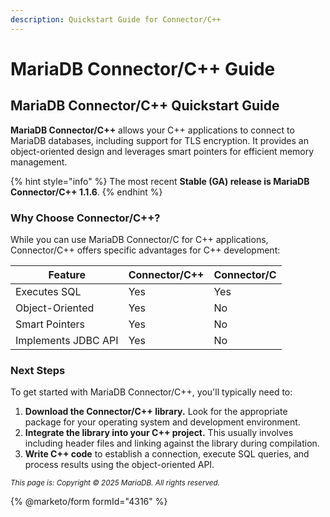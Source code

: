 ```yaml
---
description: Quickstart Guide for Connector/C++
---
```


# MariaDB Connector/C++ Guide

## MariaDB Connector/C++ Quickstart Guide

**MariaDB Connector/C++** allows your C++ applications to connect to MariaDB databases, including support for TLS encryption. It provides an object-oriented design and leverages smart pointers for efficient memory management.

{% hint style="info" %}
The most recent **Stable (GA) release is MariaDB Connector/C++ 1.1.6**.
{% endhint %}

### Why Choose Connector/C++?

While you can use MariaDB Connector/C for C++ applications, Connector/C++ offers specific advantages for C++ development:

| **Feature**         | **Connector/C++** | **Connector/C** |
| ------------------- | ----------------- | --------------- |
| Executes SQL        | Yes               | Yes             |
| Object-Oriented     | Yes               | No              |
| Smart Pointers      | Yes               | No              |
| Implements JDBC API | Yes               | No              |

### Next Steps

To get started with MariaDB Connector/C++, you'll typically need to:

1. **Download the Connector/C++ library.** Look for the appropriate package for your operating system and development environment.
2. **Integrate the library into your C++ project.** This usually involves including header files and linking against the library during compilation.
3. **Write C++ code** to establish a connection, execute SQL queries, and process results using the object-oriented API.

<sub>_This page is: Copyright © 2025 MariaDB. All rights reserved._</sub>

{% @marketo/form formId="4316" %}
